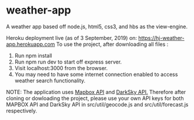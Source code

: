 # weather-app
A weather app based off node.js, html5, css3, and hbs as the view-engine.

Heroku deployment live (as of 3 September, 2019) on: https://hj-weather-app.herokuapp.com
To use the project, after downloading all files : 
  
  1. Run npm install
  2. Run npm run dev to start off express server.
  3. Visit localhost:3000 from the browser.
  4. You may need to have some internet connection enabled to access weather search functionality.
 
 NOTE: The application uses <a href="https://www.mapbox.com">Mapbox API</a> and <a href="https://darksky.net/dev">DarkSky API.</a>
       Therefore after cloning or dowloading the project, please use your own API keys for both MAPBOX API and DarkSky API in src/util/geocode.js          and src/util/forecast.js respectively.
